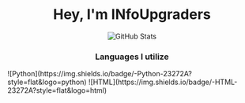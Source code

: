 <h1 align="center">Hey, I'm INfoUpgraders<br></h1>

<p align="center"><img alt="GitHub Stats" src="https://github-readme-stats.vercel.app/api?username=infoupgraders&show_icons=true&hide_border=true&line_height=25&title_color=6da860&icon_color=6da860&show_owner=true"></p>

<h3 align="center">Languages I utilize<br></h3>
![Python](https://img.shields.io/badge/-Python-23272A?style=flat&logo=python)
![HTML](https://img.shields.io/badge/-HTML-23272A?style=flat&logo=html)
